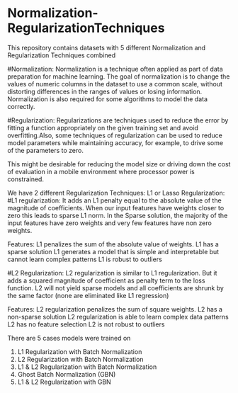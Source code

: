 # Normalization-RegularizationTechniques

This repository contains datasets with 5 different Normalization and Regularization Techniques combined

#Normalization:
Normalization is a technique often applied as part of data preparation for machine learning. The goal of normalization is to change the values of numeric columns in the dataset to use a common scale, without distorting differences in the ranges of values or losing information. Normalization is also required for some algorithms to model the data correctly.

#Regularization: 
Regularizations are techniques used to reduce the error by fitting a function appropriately on the given training set and avoid overfitting.Also, some techniques of regularization can be used to reduce model parameters while maintaining accuracy,
for example, to drive some of the parameters to zero.

This might be desirable for reducing the model size or driving
down the cost of evaluation in a mobile environment where processor power is constrained.

We have 2 different Regularization Techniques:
L1 or Lasso Regularization:
#L1 regularization:
It adds an L1 penalty equal to the absolute value of the magnitude of coefficients.
When our input features have weights closer to zero this leads to sparse L1 norm.
In the Sparse solution, the majority of the input features have zero weights and
very few features have non zero weights.

Features:
L1 penalizes the sum of the absolute value of weights.
L1 has a sparse solution
L1 generates a model that is simple and interpretable but cannot learn complex patterns
L1 is robust to outliers

#L2 Regularization:
L2 regularization is similar to L1 regularization.
But it adds a squared magnitude of coefficient as penalty term to the loss function.
L2 will not yield sparse models and all coefficients are shrunk by the same factor
(none are eliminated like L1 regression)

Features:
L2 regularization penalizes the sum of square weights.
L2 has a non-sparse solution
L2 regularization is able to learn complex data patterns
L2 has no feature selection
L2 is not robust to outliers


There are 5 cases models were trained on
1. L1 Regularization with Batch Normalization
2. L2 Regularization with Batch Normalization
3. L1 & L2 Regularization with Batch Normalization
4. Ghost Batch Normalization (GBN)
5. L1 & L2 Regularization with GBN
